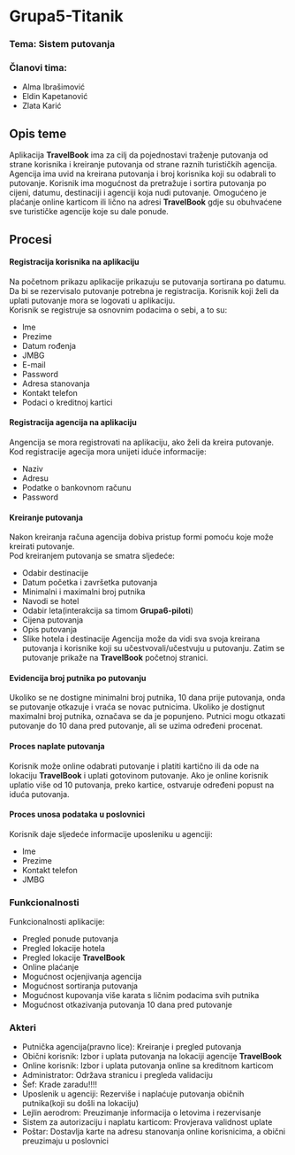 # Grupa5-Titanik
### Tema: Sistem putovanja
### Članovi tima:
- Alma Ibrašimović
- Eldin Kapetanović
- Zlata Karić


## Opis teme
Aplikacija **TravelBook** ima za cilj da pojednostavi traženje putovanja od strane korisnika i kreiranje putovanja od strane raznih turističkih agencija. Agencija ima uvid na kreirana putovanja i broj korisnika koji su odabrali to putovanje. Korisnik ima mogućnost da pretražuje i sortira putovanja po cijeni, datumu, destinaciji i agenciji koja nudi putovanje. Omogućeno je plaćanje online karticom ili lično na adresi **TravelBook** gdje su obuhvaćene sve turističke agencije koje su dale ponude.


## Procesi
#### Registracija korisnika na aplikaciju
Na početnom prikazu aplikacije prikazuju se putovanja sortirana po datumu. Da bi se rezervisalo putovanje potrebna je registracija. Korisnik koji želi da uplati putovanje mora se logovati u aplikaciju.<br/>
Korisnik se registruje sa osnovnim podacima o sebi, a to su:
* Ime
* Prezime
* Datum rođenja
* JMBG
* E-mail
* Password
* Adresa stanovanja
* Kontakt telefon
* Podaci o kreditnoj kartici

#### Registracija agencija na aplikaciju
Angencija se mora registrovati na aplikaciju, ako želi da kreira putovanje.<br/>
Kod registracije agecija mora unijeti iduće informacije:
* Naziv 
* Adresu
* Podatke o bankovnom računu
* Password

#### Kreiranje putovanja
Nakon kreiranja računa agencija dobiva pristup formi pomoću koje može kreirati putovanje.<br/> 
Pod kreiranjem putovanja se smatra sljedeće:
* Odabir destinacije
* Datum početka i završetka putovanja
* Minimalni i maximalni broj putnika
* Navodi se hotel
* Odabir leta(interakcija sa timom **Grupa6-piloti**)
* Cijena putovanja
* Opis putovanja
* Slike hotela i destinacije
Agencija može da vidi sva svoja kreirana putovanja i korisnike koji su učestvovali/učestvuju u putovanju.
Zatim se putovanje prikaže na **TravelBook** početnoj stranici.

#### Evidencija broj putnika po putovanju
Ukoliko se ne dostigne minimalni broj putnika, 10 dana prije putovanja, onda se putovanje otkazuje i vraća se novac putnicima.
Ukoliko je dostignut maximalni broj putnika, označava se da je popunjeno.
Putnici mogu otkazati putovanje do 10 dana pred putovanje, ali se uzima određeni procenat.

#### Proces naplate putovanja
Korisnik može online odabrati putovanje i platiti kartično ili da ode na lokaciju **TravelBook** i uplati gotovinom putovanje.
Ako je online korisnik uplatio više od 10 putovanja, preko kartice, ostvaruje određeni popust na iduća putovanja.

#### Proces unosa podataka u poslovnici
Korisnik daje sljedeće informacije uposleniku u agenciji:
* Ime
* Prezime
* Kontakt telefon
* JMBG


### Funkcionalnosti
Funkcionalnosti aplikacije:
* Pregled ponude putovanja
* Pregled lokacije hotela
* Pregled lokacije **TravelBook**
* Online plaćanje
* Mogućnost ocjenjivanja agencija
* Mogućnost sortiranja putovanja
* Mogućnost kupovanja više karata s ličnim podacima svih putnika
* Mogućnost otkazivanja putovanja 10 dana pred putovanje


### Akteri
* Putnička agencija(pravno lice): Kreiranje i pregled putovanja 
* Obični korisnik: Izbor i uplata putovanja na lokaciji agencije **TravelBook**
* Online korisnik: Izbor i uplata putovanja online sa kreditnom karticom
* Administrator: Održava stranicu i pregleda validaciju
* Šef: Krade zaradu!!!!
* Uposlenik u agenciji: Rezerviše i naplaćuje putovanja običnih putnika(koji su došli na lokaciju)
* Lejlin aerodrom: Preuzimanje informacija o letovima i rezervisanje 
* Sistem za autorizaciju i naplatu karticom: Provjerava validnost uplate
* Poštar: Dostavlja karte na adresu stanovanja online korisnicima, a obični preuzimaju u poslovnici



